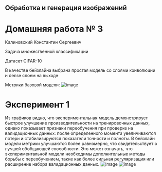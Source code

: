 ## Обработка и генерация изображений

# Домашняя работа № 3
Калиновский Константин Сергеевич

Задача множественной классификации

Датасет CIFAR-10

В качестве бейзлайна выбрана простая модель со слоями конволюции и dense слоем на выходе

Метрики базовой модели:
![image](https://github.com/oldrzym/ig/assets/115554194/1c3c292a-cd36-425b-adf0-4371438d37d7)

# Эксперимент 1

Из графиков видно, что экспериментальная модель демонстрирует быстрое улучшение производительности на тренировочных данных, однако показывает признаки переобучения при проверке на валидационных данных: после определенного момента увеличиваются потери и стабилизируются показатели точности и полноты. В бейзлайн модели метрики улучшаются более равномерно, что свидетельствует о лучшей обобщающей способности. Это может означать, что экспериментальной модели необходимы дополнительные методы борьбы с переобучением, такие как более сильная регуляризация или расширение набора валидационных данных.
![image](https://github.com/oldrzym/ig/assets/115554194/2861e89e-6c93-4c42-8d1b-d5c3a27d2ea6)
![image](https://github.com/oldrzym/ig/assets/115554194/c454692f-e958-4549-bfda-8996a09b89ec)
